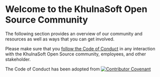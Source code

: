 # Welcome to the KhulnaSoft Open Source Community

The following section provides an overview of our community and resources as well as ways that you can get involved.

Please make sure that you [follow the Code of Conduct](./CODE_OF_CONDUCT.md) in any interaction with the KhulnaSoft Open Source community, employees, and other stakeholder.

The Code of Conduct has been adopted from 
[![Contributor Covenant](https://img.shields.io/badge/Contributor%20Covenant-2.1-4baaaa.svg)](code_of_conduct.md)  
